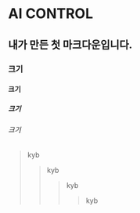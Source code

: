 # AI CONTROL

## 내가 만든 첫 마크다운입니다.
### 크기
#### 크기
##### 크기
###### 크기

>  kyb
>  >  kyb
>  >  >  kyb
> > > > kyb
